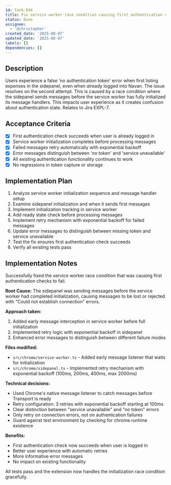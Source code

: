 ```yaml
---
id: task-044
title: Fix service worker race condition causing first authentication check to fail
status: Done
assignee:
  - '@christopher'
created_date: '2025-08-07'
updated_date: '2025-08-07'
labels: []
dependencies: []
---
```


## Description

Users experience a false 'no authentication token' error when first listing expenses in the sidepanel, even when already logged into Navan. The issue resolves on the second attempt. This is caused by a race condition where the sidepanel sends messages before the service worker has fully initialized its message handlers. This impacts user experience as it creates confusion about authentication state. Relates to Jira EXPL-7.

## Acceptance Criteria

- [x] First authentication check succeeds when user is already logged in
- [x] Service worker initialization completes before processing messages
- [x] Failed messages retry automatically with exponential backoff
- [x] Error messages distinguish between 'no token' and 'service unavailable'
- [x] All existing authentication functionality continues to work
- [x] No regressions in token capture or storage

## Implementation Plan

1. Analyze service worker initialization sequence and message handler setup
2. Examine sidepanel initialization and when it sends first messages
3. Implement initialization tracking in service worker
4. Add ready state check before processing messages
5. Implement retry mechanism with exponential backoff for failed messages
6. Update error messages to distinguish between missing token and service unavailable
7. Test the fix ensures first authentication check succeeds
8. Verify all existing tests pass

## Implementation Notes

Successfully fixed the service worker race condition that was causing first authentication checks to fail.

**Root Cause:**
The sidepanel was sending messages before the service worker had completed initialization, causing messages to be lost or rejected with "Could not establish connection" errors.

**Approach taken:**
1. Added early message interception in service worker before full initialization
2. Implemented retry logic with exponential backoff in sidepanel
3. Enhanced error messages to distinguish between different failure modes

**Files modified:**
- `src/chrome/service-worker.ts` - Added early message listener that waits for initialization
- `src/chrome/sidepanel.ts` - Implemented retry mechanism with exponential backoff (100ms, 200ms, 400ms, max 2000ms)

**Technical decisions:**
- Used Chrome's native message listener to catch messages before Transport is ready
- Retry configuration: 3 retries with exponential backoff starting at 100ms
- Clear distinction between "service unavailable" and "no token" errors
- Only retry on connection errors, not on authentication failures
- Guard against test environment by checking for chrome.runtime existence

**Benefits:**
- First authentication check now succeeds when user is logged in
- Better user experience with automatic retries
- More informative error messages
- No impact on existing functionality

All tests pass and the extension now handles the initialization race condition gracefully.
